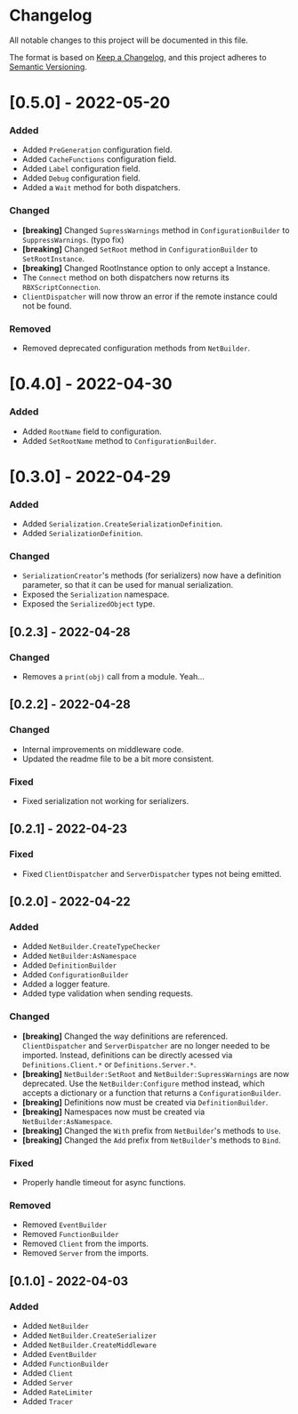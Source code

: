 # Changelog
All notable changes to this project will be documented in this file.

The format is based on [Keep a Changelog](https://keepachangelog.com/en/1.0.0/),
and this project adheres to [Semantic Versioning](https://semver.org/spec/v2.0.0.html).

# [0.5.0] - 2022-05-20
### Added
- Added `PreGeneration` configuration field.
- Added `CacheFunctions` configuration field.
- Added `Label` configuration field.
- Added `Debug` configuration field.
- Added a `Wait` method for both dispatchers.

### Changed
- **[breaking]** Changed `SupressWarnings` method in `ConfigurationBuilder` to `SuppressWarnings`. (typo fix)
- **[breaking]** Changed `SetRoot` method in `ConfigurationBuilder` to `SetRootInstance`.
- **[breaking]** Changed RootInstance option to only accept a Instance.
- The `Connect` method on both dispatchers now returns its `RBXScriptConnection`.
- `ClientDispatcher` will now throw an error if the remote instance could not be found.

### Removed
- Removed deprecated configuration methods from `NetBuilder`.


# [0.4.0] - 2022-04-30
### Added
- Added `RootName` field to configuration.
- Added `SetRootName` method to `ConfigurationBuilder`.

# [0.3.0] - 2022-04-29
### Added
- Added `Serialization.CreateSerializationDefinition`.
- Added `SerializationDefinition`.

### Changed
- `SerializationCreator`'s methods (for serializers) now have a definition parameter, so that it can be used for manual serialization.
- Exposed the `Serialization` namespace.
- Exposed the `SerializedObject` type.

## [0.2.3] - 2022-04-28
### Changed
- Removes a `print(obj)` call from a module. Yeah...

## [0.2.2] - 2022-04-28
### Changed
- Internal improvements on middleware code.
- Updated the readme file to be a bit more consistent.

### Fixed
- Fixed serialization not working for serializers.

## [0.2.1] - 2022-04-23
### Fixed
- Fixed `ClientDispatcher` and `ServerDispatcher` types not being emitted.

## [0.2.0] - 2022-04-22
### Added
- Added `NetBuilder.CreateTypeChecker`
- Added `NetBuilder:AsNamespace`
- Added `DefinitionBuilder`
- Added `ConfigurationBuilder`
- Added a logger feature.
- Added type validation when sending requests.

### Changed
- **[breaking]** Changed the way definitions are referenced. `ClientDispatcher` and `ServerDispatcher` are no longer needed to be imported. Instead, definitions can be directly acessed via `Definitions.Client.*` or `Definitions.Server.*`.
- **[breaking]** `NetBuilder:SetRoot` and `NetBuilder:SupressWarnings` are now deprecated. Use the `NetBuilder:Configure` method instead, which accepts a dictionary or a function that returns a `ConfigurationBuilder`.
- **[breaking]** Definitions now must be created via `DefinitionBuilder`.
- **[breaking]** Namespaces now must be created via `NetBuilder:AsNamespace`.
- **[breaking]** Changed the `With` prefix from `NetBuilder`'s methods to `Use`.
- **[breaking]** Changed the `Add` prefix from `NetBuilder`'s methods to `Bind`.

### Fixed
- Properly handle timeout for async functions.

### Removed
- Removed `EventBuilder`
- Removed `FunctionBuilder`
- Removed `Client` from the imports.
- Removed `Server` from the imports.

## [0.1.0] - 2022-04-03
### Added
- Added `NetBuilder`
- Added `NetBuilder.CreateSerializer`
- Added `NetBuilder.CreateMiddleware`
- Added `EventBuilder`
- Added `FunctionBuilder`
- Added `Client`
- Added `Server`
- Added `RateLimiter`
- Added `Tracer`